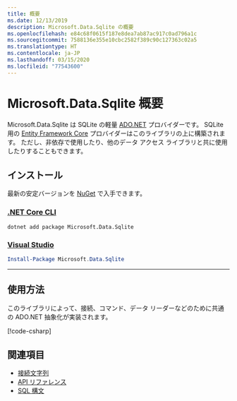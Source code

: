 ```yaml
---
title: 概要
ms.date: 12/13/2019
description: Microsoft.Data.Sqlite の概要
ms.openlocfilehash: e84c68f0615f187e8dea7ab87ac917c0ad796a1c
ms.sourcegitcommit: 7588136e355e10cbc2582f389c90c127363c02a5
ms.translationtype: HT
ms.contentlocale: ja-JP
ms.lasthandoff: 03/15/2020
ms.locfileid: "77543600"
---
```

# <a name="microsoftdatasqlite-overview"></a>Microsoft.Data.Sqlite 概要

Microsoft.Data.Sqlite は SQLite の軽量 [ADO.NET](../../../framework/data/adonet/index.md) プロバイダーです。 SQLite 用の [Entity Framework Core](/ef/core/) プロバイダーはこのライブラリの上に構築されます。 ただし、非依存で使用したり、他のデータ アクセス ライブラリと共に使用したりすることもできます。

## <a name="installation"></a>インストール

最新の安定バージョンを [NuGet](https://www.nuget.org/packages/Microsoft.Data.Sqlite) で入手できます。

### <a name="net-core-cli"></a>[.NET Core CLI](#tab/netcore-cli)

```dotnetcli
dotnet add package Microsoft.Data.Sqlite
```

### <a name="visual-studio"></a>[Visual Studio](#tab/visual-studio)

``` PowerShell
Install-Package Microsoft.Data.Sqlite
```

---

## <a name="usage"></a>使用方法

このライブラリによって、接続、コマンド、データ リーダーなどのために共通の ADO.NET 抽象化が実装されます。

[!code-csharp[](../../../../samples/snippets/standard/data/sqlite/HelloWorldSample/Program.cs?name=snippet_HelloWorld)]

## <a name="see-also"></a>関連項目

* [接続文字列](connection-strings.md)
* [API リファレンス](/dotnet/api/?view=msdata-sqlite-3.0)
* [SQL 構文](https://www.sqlite.org/lang.html)
